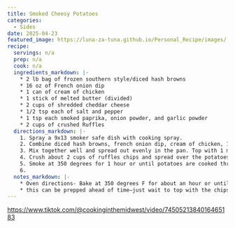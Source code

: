 ```yaml
---
title: Smoked Cheesy Potatoes
categories: 
  - Sides
date: 2025-04-23
featured_image: https://luna-za-tuna.github.io/Personal_Recipe/images/
recipe:
  servings: n/a
  prep: n/a
  cook: n/a
  ingredients_markdown: |-
    * 2 lb bag of frozen southern style/diced hash browns
    * 16 oz of French onion dip
    * 1 can of cream of chicken
    * 1 stick of melted butter (divided)
    * 2 cups of shredded cheddar cheese
    * 1/2 tsp each of salt and pepper
    * 1 tsp each smoked paprika, onion powder, and garlic powder
    * 2 cups of crushed Ruffles 
  directions_markdown: |-
    1. Spray a 9x13 smoker safe dish with cooking spray. 
    2. Combine diced hash browns, french onion dip, cream of chicken, 1/2 of the melted butter, 1 cup of shredded cheddar cheese, salt, pepper, smoked paprika, onion powder, and garlic powder.
    3. Mix together well and spread out evenly in the pan. Top with 1 more cup of shredded cheddar cheese.
    4. Crush about 2 cups of ruffles chips and spread over the potatoes. Pour the other half of the butter over the top.
    5. Smoke at 350 degrees for 1 hour or until potatoes are cooked through and the top is nice and crispy.
    6. 
  notes_markdown: |-
    * Oven directions- Bake at 350 degrees F for about an hour or until the potatoes are cooked through and tender. 
    * this can be prepped ahead of time—just wait to top with the chips & butter until right before you bake it! 
---
```

<https://www.tiktok.com/@cookinginthemidwest/video/7450521384016465183>